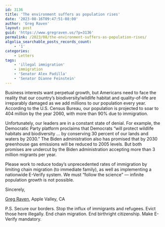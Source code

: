 ```yaml
---
id: 3136
title: 'The environment suffers as population rises'
date: '2023-08-16T09:47:51-08:00'
author: 'Greg Raven'
layout: post
guid: 'https://www.gregraven.us/?p=3136'
permalink: /2023/08/the-environment-suffers-as-population-rises/
algolia_searchable_posts_records_count:
    - '1'
categories:
    - Letters
tags:
    - 'illegal immigration'
    - immigration
    - 'Senator Alex Padilla'
    - 'Senator Dianne Feinstein'
---
```


Business interests want perpetual growth, but Americans need to face the reality that our country’s biodiversity/wildlife habitat and quality-of-life are irreparably damaged as we add millions to our population every year. According to the U.S. Census Bureau, our population is projected to soar to 404 million by the year 2060, with more than 90% due to immigration.

Unfortunately, our leaders are in a constant state of denial. For example, the Democratic Party platform proclaims that Democrats “will protect wildlife habitats and biodiversity … by conserving 30 percent of our lands and waters by 2030.” The Biden administration also has promised that by 2030 greenhouse gas emissions will be reduced to 2005 levels. But both promises are undercut by the Biden administration accepting more than 3 million migrants per year.

Please work to reduce today’s unprecedented rates of immigration by limiting chain migration (to immediate family), as well as implementing a nationwide E-Verify system. We must “follow the science” — infinite population growth is not possible.

Sincerely,

[Greg Raven](https://www.gregraven.org/), Apple Valley, CA

P.S. Secure our borders. Stop the influx of immigrants and refugees. Evict those here illegally. End chain migration. End birthright citizenship. Make E-Verify mandatory.